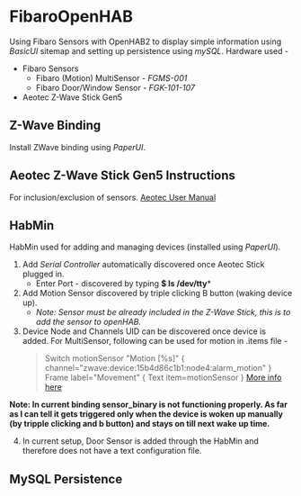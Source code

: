 # FibaroOpenHAB

Using Fibaro Sensors with OpenHAB2 to display simple information using *BasicUI* sitemap and setting up persistence using *mySQL*.
Hardware used - 
- Fibaro Sensors 
    - Fibaro (Motion) MultiSensor  - *FGMS-001*
    - Fibaro Door/Window Sensor - *FGK-101-107*
- Aeotec Z-Wave Stick Gen5

## Z-Wave Binding
Install ZWave binding using *PaperUI*.

## Aeotec Z-Wave Stick Gen5 Instructions
For inclusion/exclusion of sensors.
[Aeotec User Manual](https://aeotec.freshdesk.com/support/solutions/articles/6000056439-z-stick-gen-5-user-manual-)

## HabMin
HabMin used for adding and managing devices (installed using *PaperUI*). 
1. Add *Serial Controller* automatically discovered once Aeotec Stick plugged in.
    - Enter Port - discovered by typing  **$ ls /dev/tty***
2. Add Motion Sensor discovered by triple clicking B button (waking device up).
    - *Note: Sensor must be already included in the Z-Wave Stick, this is to add the sensor to openHAB.*
3. Device Node and Channels UID can be discovered once device is added. For MultiSensor, following can be used for motion in .items file - 
    > Switch motionSensor         "Motion [%s]" { channel="zwave:device:15b4d86c1b1:node4:alarm_motion" }
Frame label="Movement" {
        Text item=motionSensor
    }
[More info here](https://community.openhab.org/t/solved-fibaro-fgms-001-cannot-see-alarm-off-on-in-gui-paperui/25685/8)

**Note: In current binding sensor_binary is not functioning properly. As far as I can tell it gets triggered only when the device is woken up manually (by tripple clicking and b button) and stays on till next wake up time.**

4. In current setup, Door Sensor is added through the HabMin and therefore does not have a text configuration file.

## MySQL Persistence



    

